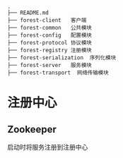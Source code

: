 ```text
.
├── README.md
├── forest-client   客户端
├── forest-common   公共模块
├── forest-config   配置模块
├── forest-protocol 协议模块
├── forest-registry 注册模块
├── forest-serialization  序列化模块
├── forest-server   服务模块
├── forest-transport  网络传输模块

```
# 注册中心

## Zookeeper
启动时将服务注册到注册中心